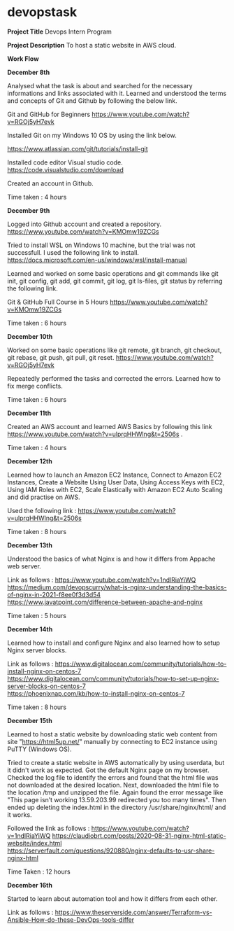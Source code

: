 # devopstask

**Project Title**
Devops Intern Program

**Project Description**
To host a static website in AWS cloud.

**Work Flow**

**December 8th**

Analysed what the task is about and searched for the necessary informations and links associated with it.
Learned and understood the terms and concepts of Git and Github by following the below link.

Git and GitHub for Beginners
https://www.youtube.com/watch?v=RGOj5yH7evk

Installed Git on my Windows 10 OS by using the link below.

https://www.atlassian.com/git/tutorials/install-git

 Installed code editor Visual studio code.
 https://code.visualstudio.com/download
 
Created an account in Github.

Time taken : 4 hours

**December 9th**

 Logged into Github account and created a repository. 
 https://www.youtube.com/watch?v=KMOmw19ZCGs

Tried to install WSL on Windows 10 machine, but the trial was not successfull.
I used the following link to install.
https://docs.microsoft.com/en-us/windows/wsl/install-manual

Learned and worked on some basic operations and git commands like git init, git config, git add, git commit, git log, git ls-files, git status by referring the following link.

Git & GitHub Full Course in 5 Hours
https://www.youtube.com/watch?v=KMOmw19ZCGs

Time taken : 6 hours

**December 10th**

Worked on some basic operations like git remote, git branch, git checkout, git rebase, git push, git pull, git reset.
https://www.youtube.com/watch?v=RGOj5yH7evk

Repeatedly performed the tasks and corrected the errors.
Learned how to fix merge conflicts.

Time taken : 6 hours

**December 11th**

Created an AWS account and learned AWS Basics by following this link https://www.youtube.com/watch?v=ulprqHHWlng&t=2506s .

Time taken : 4 hours

**December 12th**

Learned how to launch an Amazon EC2 Instance, Connect to Amazon EC2 Instances, Create a Website Using User Data, Using Access Keys with EC2, Using IAM Roles with EC2, Scale Elastically with Amazon EC2 Auto Scaling and did practise on AWS.

Used the following link : https://www.youtube.com/watch?v=ulprqHHWlng&t=2506s

Time taken : 8 hours

**December 13th**

Understood the basics of what Nginx is and how it differs from Appache web server.

Link as follows : https://www.youtube.com/watch?v=1ndlRiaYiWQ
                  https://medium.com/devopscurry/what-is-nginx-understanding-the-basics-of-nginx-in-2021-f8ee0f3d3d54                  
                  https://www.javatpoint.com/difference-between-apache-and-nginx
                  
Time taken : 5 hours

**December 14th**

Learned how to install and configure Nginx and also learned how to setup Nginx server blocks.

Link as follows : https://www.digitalocean.com/community/tutorials/how-to-install-nginx-on-centos-7
                  https://www.digitalocean.com/community/tutorials/how-to-set-up-nginx-server-blocks-on-centos-7                  
                  https://phoenixnap.com/kb/how-to-install-nginx-on-centos-7

Time taken : 8 hours

**December 15th**

Learned to host a static website by downloading static web content from site "https://html5up.net/" manually by connecting to EC2 instance using PuTTY (Windows OS).

Tried to create a static website in AWS automatically by using userdata, but it didn't work as expected. Got the default Nginx page on my browser.
Checked the log file to identify the errors and found that the html file was not downloaded at the desired location. Next, downloaded the html file to the location /tmp and unzipped the file. Again found the error message like "This page isn’t working 13.59.203.99 redirected you too many times". Then ended up deleting the index.html in the directory /usr/share/nginx/html/ and it works.


Followed the link as follows : https://www.youtube.com/watch?v=1ndlRiaYiWQ
                               https://claudiobrt.com/posts/2020-08-31-nginx-html-static-website/index.html                               
                               https://serverfault.com/questions/920880/nginx-defaults-to-usr-share-nginx-html
                               
Time Taken : 12 hours

**December 16th**

Started to learn about automation tool and how it differs from each other.

Link as follows : https://www.theserverside.com/answer/Terraform-vs-Ansible-How-do-these-DevOps-tools-differ





































